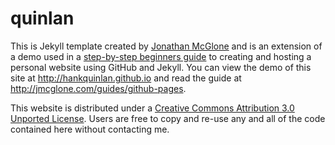 quinlan
=====================
This is Jekyll template created by [Jonathan McGlone](http://jmcglone.com) and is an extension of a demo used in a [step-by-step beginners guide](http://jmcglone.com/guides/github-pages) to creating and hosting a personal website using GitHub and Jekyll. You can view the demo of this site at <http://hankquinlan.github.io> and read the guide at <http://jmcglone.com/guides/github-pages>. 

This website is distributed under a [Creative Commons Attribution 3.0 Unported License](http://creativecommons.org/licenses/by/3.0/deed.en_US). Users are free to copy and re-use any and all of the code contained here without contacting me.
